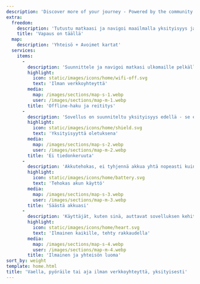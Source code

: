 ```yaml
---
description: 'Discover more of your journey - Powered by the community'
extra:
  freedom:
    description: 'Tutustu matkaasi ja navigoi maailmalla yksityisyys ja yhteisöllisyys etusijalla.'
    title: 'Vapaus on täällä'
  map:
    description: 'Yhteisö + Avoimet kartat'
  services:
    items:
      - 
        description: 'Suunnittele ja navigoi matkasi ulkomaille pelkällä GPS:llä ilman mobiilidatan käyttöä. Etsi reittipisteitä kaukaisilla vaelluksilla tai pyöräteillä.'
        highlight:
          icon: static/images/icons/home/wifi-off.svg
          text: 'Ilman verkkoyhteyttä'
        media:
          map: /images/sections/map-s-1.webp
          user: /images/sections/map-m-1.webp
        title: 'Offline-haku ja reititys'
      - 
        description: 'Sovellus on suunniteltu yksityisyys edellä - se ei tunnista, seuraa tai kerää mitään tietoja käyttäjistä. CoMaps on myös auditoitu <span class="text-icon"><svg viewBox="0 0 19 19"><use href="#icon-exodus"></use></svg> [Exodus](https://reports.exodus-privacy.eu.org/reports/app.comaps.google/latest/) toimesta.'
        highlight:
          icon: static/images/icons/home/shield.svg
          text: 'Yksityisyyttä oletuksena'
        media:
          map: /images/sections/map-s-2.webp
          user: /images/sections/map-m-2.webp
        title: 'Ei tiedonkeruuta'
      - 
        description: 'Akkutehokas, ei tyhjennä akkua yhtä nopeasti kuin muut navigointisovellukset.'
        highlight:
          icon: static/images/icons/home/battery.svg
          text: 'Tehokas akun käyttö'
        media:
          map: /images/sections/map-s-3.webp
          user: /images/sections/map-m-3.webp
        title: 'Säästä akkuasi'
      - 
        description: 'Käyttäjät, kuten sinä, auttavat sovelluksen kehityksen kanssa lisäämällä paikkoja <span class="text-icon"><svg viewBox="0 0 19 19"><use href="#icon-open-street-map"></use></svg> [OpenStreetMapiin](https://openstreetmap.org)</span>, antamalla palautetta ja osallistumalla sovelluskehitykseen <span class="text-icon"><svg viewbox="0 0 4.233 4.233"> <use href="#icon-codeberg"></use></svg> [Codeberg](https://codeberg.org/comaps)</span> luodaksemme yhdessä mahtavia karttoja. Projekti on Organic Mapsin ja Maps.Me:n haarukka, ja sitä ohjaa avoimen lähdekoodin yhteisö.'
        highlight:
          icon: static/images/icons/home/heart.svg
          text: 'Ilmainen kaikille, tehty rakkaudella'
        media:
          map: /images/sections/map-s-4.webp
          user: /images/sections/map-m-4.webp
        title: 'Ilmainen ja yhteisön luoma'
sort_by: weight
template: home.html
title: 'Vaella, pyöräile tai aja ilman verkkoyhteyttä, yksityisesti'
---
```

